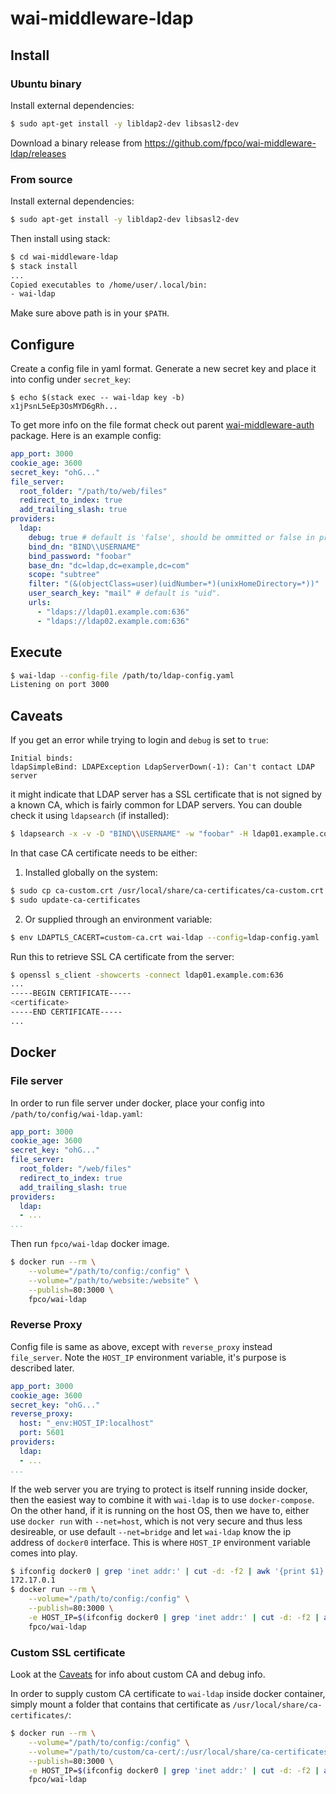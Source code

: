 # wai-middleware-ldap

## Install

### Ubuntu binary

Install external dependencies:

```bash
$ sudo apt-get install -y libldap2-dev libsasl2-dev
```

Download a binary release from https://github.com/fpco/wai-middleware-ldap/releases

### From source

Install external dependencies:

```bash
$ sudo apt-get install -y libldap2-dev libsasl2-dev
```

Then install using stack:

```bash
$ cd wai-middleware-ldap
$ stack install
...
Copied executables to /home/user/.local/bin:
- wai-ldap
```

Make sure above path is in your `$PATH`.

## Configure

Create a config file in yaml format. Generate a new secret key and place it into
config under `secret_key`:

```
$ echo $(stack exec -- wai-ldap key -b)
x1jPsnL5eEp3OsMYD6gRh...
```

To get more info on the file format check out parent
[wai-middleware-auth](https://www.stackage.org/package/wai-middleware-auth)
package. Here is an example config:

```yaml
app_port: 3000
cookie_age: 3600
secret_key: "ohG..."
file_server:
  root_folder: "/path/to/web/files"
  redirect_to_index: true
  add_trailing_slash: true
providers:
  ldap:
    debug: true # default is 'false', should be ommitted or false in production
    bind_dn: "BIND\\USERNAME"
    bind_password: "foobar"
    base_dn: "dc=ldap,dc=example,dc=com"
    scope: "subtree"
    filter: "(&(objectClass=user)(uidNumber=*)(unixHomeDirectory=*))"
    user_search_key: "mail" # default is "uid".
    urls:
      - "ldaps://ldap01.example.com:636"
      - "ldaps://ldap02.example.com:636"
```


## Execute

```bash
$ wai-ldap --config-file /path/to/ldap-config.yaml
Listening on port 3000
```

## Caveats

If you get an error while trying to login and `debug` is set to `true`:

```
Initial binds:
ldapSimpleBind: LDAPException LdapServerDown(-1): Can't contact LDAP server
```
it might indicate that LDAP server has a SSL certificate that is not signed by a known CA, which is fairly common for LDAP servers. You can double check it using `ldapsearch` (if installed):

```bash
$ ldapsearch -x -v -D "BIND\\USERNAME" -w "foobar" -H ldap01.example.com:636 -b "dc=ldap,dc=example,dc=com" -s sub "uid=username"
```

In that case CA certificate needs to be either:

1. Installed globally on the system:

```bash
$ sudo cp ca-custom.crt /usr/local/share/ca-certificates/ca-custom.crt
$ sudo update-ca-certificates
```

2. Or supplied through an environment variable:

```bash
$ env LDAPTLS_CACERT=custom-ca.crt wai-ldap --config=ldap-config.yaml
```

Run this to retrieve SSL CA certificate from the server:

```bash
$ openssl s_client -showcerts -connect ldap01.example.com:636
...
-----BEGIN CERTIFICATE-----
<certificate>
-----END CERTIFICATE-----
...
```

## Docker

### File server

In order to run file server under docker, place your config into `/path/to/config/wai-ldap.yaml`:

```yaml
app_port: 3000
cookie_age: 3600
secret_key: "ohG..."
file_server:
  root_folder: "/web/files"
  redirect_to_index: true
  add_trailing_slash: true
providers:
  ldap:
  - ...
...
```

Then run `fpco/wai-ldap` docker image.

```bash
$ docker run --rm \
    --volume="/path/to/config:/config" \
    --volume="/path/to/website:/website" \
    --publish=80:3000 \
    fpco/wai-ldap
```

### Reverse Proxy

Config file is same as above, except with `reverse_proxy` instead `file_server`. Note the `HOST_IP` environment variable, it's purpose is described later.

```yaml
app_port: 3000
cookie_age: 3600
secret_key: "ohG..."
reverse_proxy:
  host: "_env:HOST_IP:localhost"
  port: 5601
providers:
  ldap:
  - ...
...
```

If the web server you are trying to protect is itself running inside docker, then the easiest way to combine it with `wai-ldap` is to use `docker-compose`. On the other hand, if it is running on the host OS, then we have to, either use `docker run` with `--net=host`, which is not very secure and thus less desireable, or use default `--net=bridge` and let `wai-ldap` know the ip address of `docker0` interface. This is where `HOST_IP` environment variable comes into play.

```bash
$ ifconfig docker0 | grep 'inet addr:' | cut -d: -f2 | awk '{print $1}'
172.17.0.1
$ docker run --rm \
    --volume="/path/to/config:/config" \
    --publish=80:3000 \
    -e HOST_IP=$(ifconfig docker0 | grep 'inet addr:' | cut -d: -f2 | awk '{print $1}') \
    fpco/wai-ldap
```

### Custom SSL certificate

Look at the [Caveats](#caveats) for info about custom CA and debug info.

In order to supply custom CA certificate to `wai-ldap` inside docker container,
simply mount a folder that contains that certificate as
`/usr/local/share/ca-certificates/`:

```bash
$ docker run --rm \
    --volume="/path/to/config:/config" \
    --volume="/path/to/custom/ca-cert/:/usr/local/share/ca-certificates/" \
    --publish=80:3000 \
    -e HOST_IP=$(ifconfig docker0 | grep 'inet addr:' | cut -d: -f2 | awk '{print $1}') \
    fpco/wai-ldap
```

